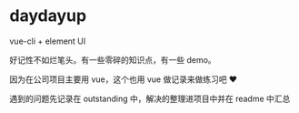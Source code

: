 # daydayup

vue-cli + element UI

好记性不如烂笔头。有一些零碎的知识点，有一些 demo。

因为在公司项目主要用 vue，这个也用 vue 做记录来做练习吧 ❤️

遇到的问题先记录在 outstanding 中，解决的整理进项目中并在 readme 中汇总
